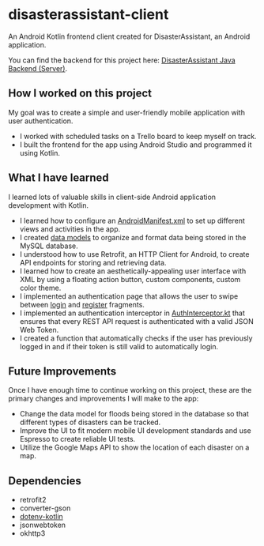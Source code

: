 # disasterassistant-client
An Android Kotlin frontend client created for DisasterAssistant, an Android application.

You can find the backend for this project here: [DisasterAssistant Java Backend (Server)](https://github.com/mansoorhu10/disasterassistant-server).

## How I worked on this project
My goal was to create a simple and user-friendly mobile application with user authentication.
* I worked with scheduled tasks on a Trello board to keep myself on track.
* I built the frontend for the app using Android Studio and programmed it using Kotlin.

## What I have learned
I learned lots of valuable skills in client-side Android application development with Kotlin.
* I learned how to configure an [AndroidManifest.xml](app/src/main/AndroidManifest.xml) to set up different views and activities in the app.
* I created [data models](app/src/main/java/com/mansoorsyed/disasterassistantclient/model) to organize and format data being stored in the MySQL database.
* I understood how to use Retrofit, an HTTP Client for Android, to create API endpoints for storing and retrieving data.
* I learned how to create an aesthetically-appealing user interface with XML by using a floating action button, custom components, custom color theme.
* I implemented an authentication page that allows the user to swipe between [login](app/src/main/res/layout/fragment_login.xml) and [register](app/src/main/res/layout/fragment_register.xml) fragments.
* I implemented an authentication interceptor in [AuthInterceptor.kt](app/src/main/java/com/mansoorsyed/disasterassistantclient/retrofit/AuthInterceptor.kt) that ensures that every REST API request is authenticated with a valid JSON Web Token.
* I created a function that automatically checks if the user has previously logged in and if their token is still valid to automatically login.

## Future Improvements
Once I have enough time to continue working on this project, these are the primary changes and improvements I will make to the app:
* Change the data model for floods being stored in the database so that different types of disasters can be tracked.
* Improve the UI to fit modern mobile UI development standards and use Espresso to create reliable UI tests.
* Utilize the Google Maps API to show the location of each disaster on a map.

## Dependencies
* retrofit2
* converter-gson
* [dotenv-kotlin](https://github.com/cdimascio/dotenv-kotlin)
* jsonwebtoken
* okhttp3
